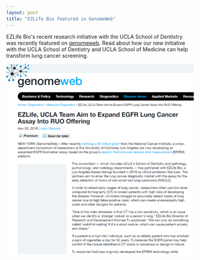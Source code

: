 ```yaml
---
layout: post
title: "EZLife Bio featured in GenomeWeb"
---
```


EZLife Bio's recent research initiative with the UCLA School of Dentistry was recently featured on [genomeweb](https://www.genomeweb.com/cancer/ezlife-ucla-team-aim-expand-egfr-lung-cancer-assay-ruo-offering). Read about how our new initiative with the UCLA School of Dentistry and UCLA School of Medicine can help transform lung cancer screening.

![Genomeweb Article](/img/news/genomeweb.png)
